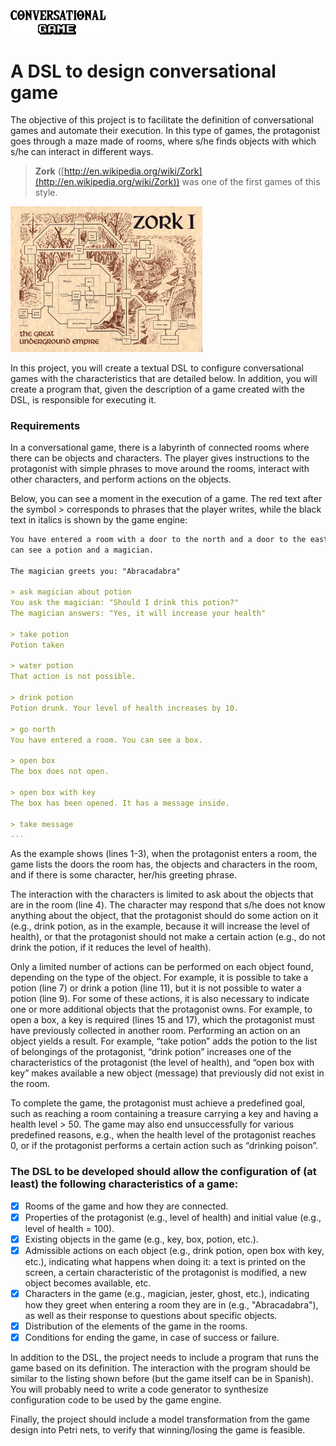 <img src="https://raw.githubusercontent.com/GuilleBautista/Modelos/main/pics/title.png" style="zoom:15%;" />



# A DSL to design conversational game

The objective of this project is to facilitate the definition of conversational games and automate their execution. In this type of games, the protagonist goes through a maze made of rooms, where s/he finds objects with which s/he can interact in different ways.

> **Zork** ([http://en.wikipedia.org/wiki/Zork](http://en.wikipedia.org/wiki/Zork)) was one of the first games of this style.



<img src="https://raw.githubusercontent.com/GuilleBautista/Modelos/main/pics/zork.jpg" style="zoom:30%;" />



In this project, you will create a textual DSL to configure conversational games with the characteristics that are detailed below. In addition, you will create a program that, given the description of a game created with the DSL, is responsible for executing it.

### Requirements

In a conversational game, there is a labyrinth of connected rooms where there can be objects and
characters. The player gives instructions to the protagonist with simple phrases to move around the rooms, interact with other characters, and perform actions on the objects.

Below, you can see a moment in the execution of a game. The red text after the symbol > corresponds to phrases that the player writes, while the black text in italics is shown by the game engine:

```markdown
You have entered a room with a door to the north and a door to the east. You
can see a potion and a magician.

The magician greets you: "Abracadabra"

> ask magician about potion
You ask the magician: "Should I drink this potion?"
The magician answers: "Yes, it will increase your health"

> take potion
Potion taken

> water potion
That action is not possible.

> drink potion
Potion drunk. Your level of health increases by 10.

> go north
You have entered a room. You can see a box.

> open box
The box does not open.

> open box with key
The box has been opened. It has a message inside.

> take message
...
```

As the example shows (lines 1-3), when the protagonist enters a room, the game lists the doors the room has, the objects and characters in the room, and if there is some character, her/his greeting phrase.

The interaction with the characters is limited to ask about the objects that are in the room (line 4). The character may respond that s/he does not know anything about the object, that the protagonist should do some action on it (e.g., drink potion, as in the example, because it will increase the level of health), or that the protagonist should not make a certain action (e.g., do not drink the potion, if it reduces the level of health).

Only a limited number of actions can be performed on each object found, depending on the type of the object. For example, it is possible to take a potion (line 7) or drink a potion (line 11), but it is not possible to water a potion (line 9). For some of these actions, it is also necessary to indicate one or more additional objects that the protagonist owns. For example, to open a box, a key is required (lines 15 and 17), which the protagonist must have previously collected in another room. Performing an action on an object yields a result. For example, “take potion” adds the potion to the list of belongings of the protagonist, “drink potion” increases one of the characteristics of the protagonist (the level of health), and “open box with key” makes available a new object (message) that previously did not exist in the room.

To complete the game, the protagonist must achieve a predefined goal, such as reaching a room containing a treasure carrying a key and having a health level > 50. The game may also end unsuccessfully for various predefined reasons, e.g., when the health level of the protagonist reaches 0, or if the protagonist performs a certain action such as “drinking poison”.



### **The DSL to be developed should allow the configuration of (at least) the following characteristics of a game**:

- [x] Rooms of the game and how they are connected.
- [x] Properties of the protagonist (e.g., level of health) and initial value (e.g., level of health = 100).
- [x] Existing objects in the game (e.g., key, box, potion, etc.).
- [x] Admissible actions on each object (e.g., drink potion, open box with key, etc.), indicating what happens when doing it: a text is printed on the screen, a certain characteristic of the protagonist is modified, a new object becomes available, etc.
- [x] Characters in the game (e.g., magician, jester, ghost, etc.), indicating how they greet when entering a room they are in (e.g., "Abracadabra"), as well as their response to questions about specific objects.
- [x] Distribution of the elements of the game in the rooms.
- [x]  Conditions for ending the game, in case of success or failure.

In addition to the DSL, the project needs to include a program that runs the game based on its definition. The interaction with the program should be similar to the listing shown before (but the game itself can be in Spanish). You will probably need to write a code generator to synthesize configuration code to be used by the game engine.

Finally, the project should include a model transformation from the game design into Petri nets, to verify that winning/losing the game is feasible.